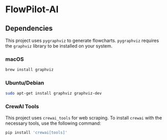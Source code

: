 # FlowPilot-AI

## Dependencies

This project uses `pygraphviz` to generate flowcharts. `pygraphviz` requires the `graphviz` library to be installed on your system.

### macOS

```bash
brew install graphviz
```

### Ubuntu/Debian

```bash
sudo apt-get install graphviz graphviz-dev
```

### CrewAI Tools

This project uses `crewai_tools` for web scraping. To install `crewai` with the necessary tools, use the following command:

```bash
pip install 'crewai[tools]'
```
